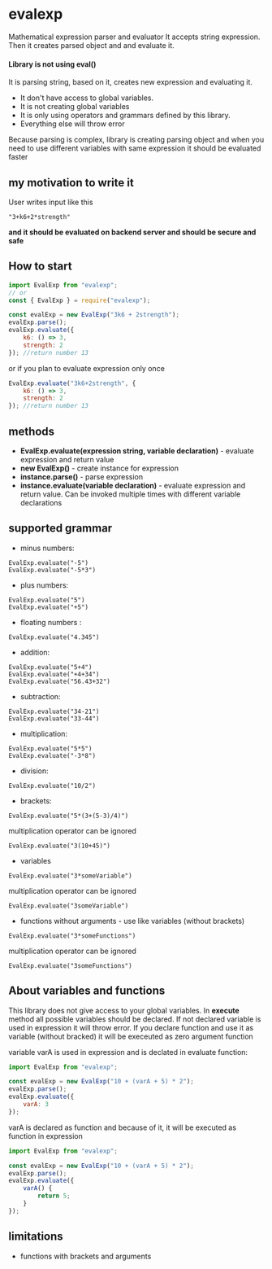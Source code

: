 # evalexp

Mathematical expression parser and evaluator
It accepts string expression. Then it creates parsed object and and evaluate it.

#### **Library is not using eval()**

It is parsing string, based on it, creates new expression and evaluating it.

-   It don't have access to global variables.
-   It is not creating global variables
-   It is only using operators and grammars defined by this library.
-   Everything else will throw error

Because parsing is complex, library is creating parsing object and when you need to use different variables with same expression it should be evaluated faster

## my motivation to write it

User writes input like this

```
"3+k6+2*strength"
```

**and it should be evaluated on backend server and should be secure and safe**

## How to start

```javascript
import EvalExp from "evalexp";
// or
const { EvalExp } = require("evalexp");

const evalExp = new EvalExp("3k6 + 2strength");
evalExp.parse();
evalExp.evaluate({
    k6: () => 3,
    strength: 2
}); //return number 13
```

or if you plan to evaluate expression only once

```javascript
EvalExp.evaluate("3k6+2strength", {
    k6: () => 3,
    strength: 2
}); //return number 13
```

## methods
-   **EvalExp.evaluate(expression string, variable declaration)** - evaluate expression and return value   
-   **new EvalExp(<expression string>)** - create instance for expression
-   **instance.parse()** - parse expression
-   **instance.evaluate(variable declaration)** - evaluate expression and return value. Can be invoked multiple times with different variable declarations

## supported grammar

-   minus numbers:

```
EvalExp.evaluate("-5") 
EvalExp.evaluate("-5*3") 
```

-   plus numbers:

```
EvalExp.evaluate("5")
EvalExp.evaluate("+5")
```

-   floating numbers :

```
EvalExp.evaluate("4.345")
```

-   addition:

```
EvalExp.evaluate("5+4")
EvalExp.evaluate("+4+34")
EvalExp.evaluate("56.43+32")
```

-   subtraction:

```
EvalExp.evaluate("34-21")
EvalExp.evaluate("33-44")
```

-   multiplication:

```
EvalExp.evaluate("5*5")
EvalExp.evaluate("-3*8")
```

-   division:

```
EvalExp.evaluate("10/2")
```

-   brackets:

```
EvalExp.evaluate("5*(3+(5-3)/4)")
```

multiplication operator can be ignored

```
EvalExp.evaluate("3(10+45)")
```

-   variables

```
EvalExp.evaluate("3*someVariable")
```

multiplication operator can be ignored

```
EvalExp.evaluate("3someVariable")
```

-   functions without arguments - use like variables (without brackets)

```
EvalExp.evaluate("3*someFunctions")
```

multiplication operator can be ignored

```
EvalExp.evaluate("3someFunctions")
```

## About variables and functions

This library does not give access to your global variables. In **execute** method all possible variables should be declared. If
not declared variable is used in expression it will throw error.
If you declare function and use it as variable (without bracked) it will be execeuted as zero argument function

variable varA is used in expression and is declated in evaluate function:

```javascript
import EvalExp from "evalexp";

const evalExp = new EvalExp("10 + (varA + 5) * 2");
evalExp.parse();
evalExp.evaluate({
    varA: 3
});
```

varA is declared as function and because of it, it will be executed as function in expression

```javascript
import EvalExp from "evalexp";

const evalExp = new EvalExp("10 + (varA + 5) * 2");
evalExp.parse();
evalExp.evaluate({
    varA() {
        return 5;
    }
});
```

## limitations

-   functions with brackets and arguments
